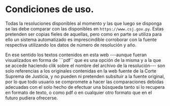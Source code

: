 # Condiciones de uso.

Todas la resoluciones disponibles al momento y las que luego se disponga se las debe comparar con las disponibles en ```https://www.csj.gov.py```. Estas pretenden ser copias fieles de aquellas, pero como en parte se utiliza para ello un sistema automatizado es imprescindible corroborar con la fuente respectiva utilizando los datos de número de resolución y año.

En ese sentido los textos contenidos en esta web ---aunque fueran visualizados en forma de ```pdf`` que es una opción de la misma y a la que se accede haciendo clik sobre el nombre del archivo de la resolución--- son solo referencias a los originales contenidas en la web fuente de la Corte Suprema de Justicia, y no pueden ni pretenden subsituir a la fuente original, por lo que todo usuario se compromete a hacer las comparaciones debidas adecuadas con el solo hecho de efectuar una búsqueda tanto si lo recupera en formato de texto, o como pdf o en cualquier otro formato que en el futuro pudiera ofrecerse.
